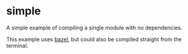 # simple

A simple example of compiling a single module with no dependencies.

This example uses [bazel][], but could also be compiled straight from the terminal.

[bazel]: https://bazel.build/
